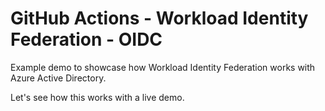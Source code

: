 # GitHub Actions - Workload Identity Federation - OIDC
Example demo to showcase how Workload Identity Federation works with Azure Active Directory.

Let's see how this works with a live demo.
